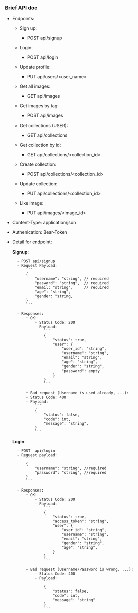 ### Brief API doc

+ Endpoints:

    + Sign up:
        + POST  api/signup

    + Login:
        + POST  api/login

    + Update profile:
        + PUT   api/users/<user_name>
    
    + Get all images:
        + GET   api/images
    
    + Get images by tag:
        + POST   api/images

    + Get collections (USER):
        + GET   api/collections

    + Get collection by id:
        + GET   api/collections/<collection_id>
    
    + Create collection:
        + POST  api/collections/<collection_id>

    + Update collection:
        + PUT   api/collections/<collection_id>

    + Like image:
        + PUT   api/images/<image_id>

+ Content-Type: application/json

+ Authenication: Bear-Token

+ Detail for endpoint:

    **Signup**:

        - POST api/signup
        - Request Payload:
            ```
            {
                "username": "string", // required
                "pasword": "string",  // required
                "email: "string",     // required
                "age": "string",
                "gender: "string,
            }
            ```

        - Responses:
            + OK:
                - Status Code: 200
                - Payload:
                    ```
                    {
                        "status": true,
                        "user": {
                            "user_id": "string",
                            "username": "string",
                            "email": "string",
                            "age": "string",
                            "gender": "string",
                            "password": empty
                        }
                    }
                    ```  

            + Bad request (Username is used already, ...): 
            - Status Code: 400
            - Payload:
                ```
                {
                    "status": false,
                    "code": int,
                    "message": "string",
                }
                ```

    **Login**:

        - POST  api/login
        - Request payload:
            ```
            {
                "username": "string", //required
                "password": "string", //required
            }
            ```      

        - Responses:
            + OK:
                - Status Code: 200
                - Payload:
                    ```
                    {
                        "status": true,
                        "access_token": "string",
                        "user": {
                            "user_id": "string",
                            "username": "string",
                            "email": "string",
                            "gender": "string",
                            "age": "string",
                        }
                    }
                    ```
                    
            + Bad request (Username/Password is wrong, ...):
                - Status Code: 400
                - Payload:
                    ```
                    {
                        "status": false,
                        "code": int,
                        "message": "string"
                    }
                    ```

            